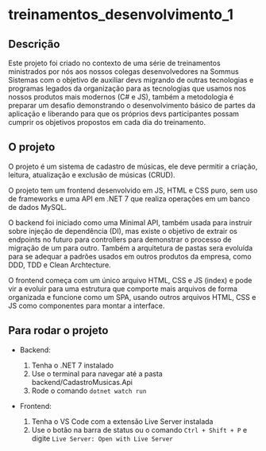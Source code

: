 # treinamentos_desenvolvimento_1

## Descrição
Este projeto foi criado no contexto de uma série de treinamentos ministrados por nós aos nossos colegas desenvolvedores na Sommus Sistemas com o objetivo de auxiliar devs migrando de outras tecnologias 
e programas legados da organização para as tecnologias que usamos nos nossos produtos mais modernos (C# e JS), também a metodologia é preparar um desafio demonstrando o desenvolvimento básico de partes
da aplicação e liberando para que os próprios devs participantes possam cumprir os objetivos propostos em cada dia do treinamento.

## O projeto
O projeto é um sistema de cadastro de músicas, ele deve permitir a criação, leitura, atualização e exclusão de músicas (CRUD).

O projeto tem um frontend desenvolvido em JS, HTML e CSS puro, sem uso de frameworks e uma API em .NET 7 que realiza operações em um banco de dados MySQL.

O backend foi iniciado como uma Minimal API, também usada para instruir sobre injeção de dependência (DI), mas existe o objetivo de extrair os endpoints no futuro para controllers para demonstrar
o processo de migração de um para outro. Também a arquitetura de pastas sera evoluída para se adequar a padrões usados em outros produtos da empresa, como DDD, TDD e Clean Archtecture.

O frontend começa com um único arquivo HTML, CSS e JS (index) e pode vir a evoluir para uma estrutura que comporte mais arquivos de forma organizada e funcione como um SPA, usando outros arquivos 
HTML, CSS e JS como componentes para montar a interface.

## Para rodar o projeto
- Backend:
  1. Tenha o .NET 7 instalado
  2. Use o terminal para navegar até a pasta backend/CadastroMusicas.Api
  3. Rode o comando `dotnet watch run`

- Frontend:
  1. Tenha o VS Code com a extensão Live Server instalada
  2. Use o botão na barra de status ou o comando `Ctrl + Shift + P` e digite `Live Server: Open with Live Server`